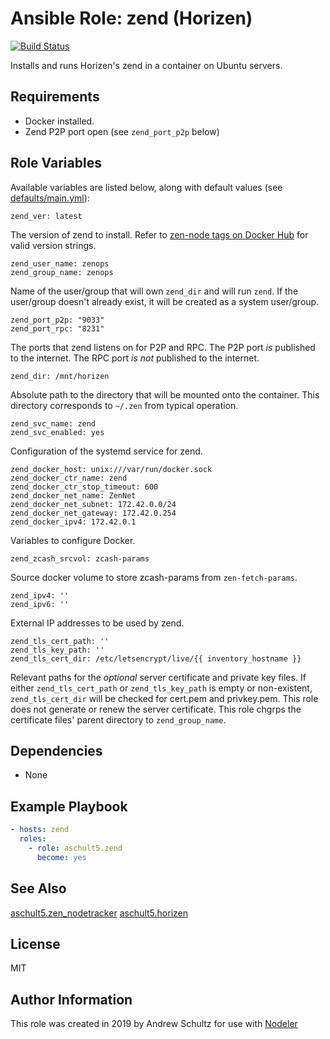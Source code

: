 # Ansible Role: zend (Horizen)

[![Build Status](https://travis-ci.org/aschult5/ansible-role-zend.svg?branch=master)](https://travis-ci.org/aschult5/ansible-role-zend)

Installs and runs Horizen's zend in a container on Ubuntu servers.

## Requirements

- Docker installed.
- Zend P2P port open (see `zend_port_p2p` below)

## Role Variables

Available variables are listed below, along with default values (see [defaults/main.yml](defaults/main.yml)):

    zend_ver: latest

The version of zend to install. Refer to [zen-node tags on Docker Hub](https://hub.docker.com/r/zencash/zen-node/tags) for valid version strings.

    zend_user_name: zenops
    zend_group_name: zenops

Name of the user/group that will own `zend_dir` and will run `zend`.
If the user/group doesn't already exist, it will be created as a system user/group.

    zend_port_p2p: "9033"
    zend_port_rpc: "8231"

The ports that zend listens on for P2P and RPC.
The P2P port *is* published to the internet.
The RPC port *is not* published to the internet.

    zend_dir: /mnt/horizen

Absolute path to the directory that will be mounted onto the container.
This directory corresponds to `~/.zen` from typical operation.

    zend_svc_name: zend
    zend_svc_enabled: yes

Configuration of the systemd service for zend.

    zend_docker_host: unix:///var/run/docker.sock
    zend_docker_ctr_name: zend
    zend_docker_ctr_stop_timeout: 600
    zend_docker_net_name: ZenNet
    zend_docker_net_subnet: 172.42.0.0/24
    zend_docker_net_gateway: 172.42.0.254
    zend_docker_ipv4: 172.42.0.1

Variables to configure Docker.

    zend_zcash_srcvol: zcash-params

Source docker volume to store zcash-params from `zen-fetch-params`.

    zend_ipv4: ''
    zend_ipv6: ''

External IP addresses to be used by zend.

    zend_tls_cert_path: ''
    zend_tls_key_path: ''
    zend_tls_cert_dir: /etc/letsencrypt/live/{{ inventory_hostname }}

Relevant paths for the *optional* server certificate and private key files.
If either `zend_tls_cert_path` or `zend_tls_key_path` is empty or non-existent,
`zend_tls_cert_dir` will be checked for cert.pem and privkey.pem.
This role does not generate or renew the server certificate.
This role chgrps the certificate files' parent directory to `zend_group_name`.

## Dependencies

- None

## Example Playbook

```yaml
- hosts: zend
  roles:
    - role: aschult5.zend
      become: yes
```

## See Also
[aschult5.zen_nodetracker](https://github.com/aschult5/ansible-role-zen-nodetracker)
[aschult5.horizen](https://github.com/aschult5/ansible-collection-horizen)

## License

MIT

## Author Information

This role was created in 2019 by Andrew Schultz for use with [Nodeler](https://www.nodeler.com)
